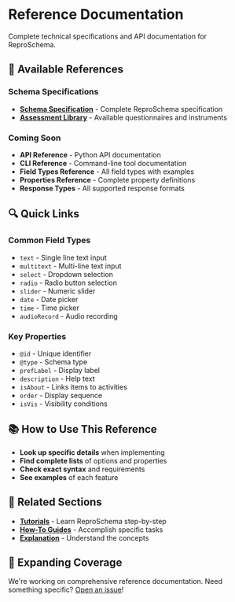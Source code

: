 # Reference Documentation

Complete technical specifications and API documentation for ReproSchema.

## 📖 Available References

### Schema Specifications
- **[Schema Specification](../schema/schema.md)** - Complete ReproSchema specification
- **[Assessment Library](../library.md)** - Available questionnaires and instruments

### Coming Soon
- **API Reference** - Python API documentation
- **CLI Reference** - Command-line tool documentation
- **Field Types Reference** - All field types with examples
- **Properties Reference** - Complete property definitions
- **Response Types** - All supported response formats

## 🔍 Quick Links

### Common Field Types
- `text` - Single line text input
- `multitext` - Multi-line text input
- `select` - Dropdown selection
- `radio` - Radio button selection
- `slider` - Numeric slider
- `date` - Date picker
- `time` - Time picker
- `audioRecord` - Audio recording

### Key Properties
- `@id` - Unique identifier
- `@type` - Schema type
- `prefLabel` - Display label
- `description` - Help text
- `isAbout` - Links items to activities
- `order` - Display sequence
- `isVis` - Visibility conditions

## 📚 How to Use This Reference

- **Look up specific details** when implementing
- **Find complete lists** of options and properties
- **Check exact syntax** and requirements
- **See examples** of each feature

## 🔗 Related Sections

- **[Tutorials](../tutorials/index.md)** - Learn ReproSchema step-by-step
- **[How-To Guides](../how-to/index.md)** - Accomplish specific tasks
- **[Explanation](../explanation/index.md)** - Understand the concepts

## 🚧 Expanding Coverage

We're working on comprehensive reference documentation. Need something specific? [Open an issue](https://github.com/ReproNim/reproschema/issues)!